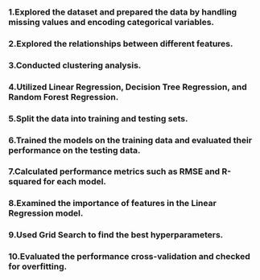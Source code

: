 ### 1.Explored the dataset and prepared the data by handling missing values and encoding categorical variables.
### 2.Explored the relationships between different features.
### 3.Conducted clustering analysis. 
### 4.Utilized Linear Regression, Decision Tree Regression, and Random Forest Regression.
### 5.Split the data into training and testing sets.
### 6.Trained the models on the training data and evaluated their performance on the testing data.
### 7.Calculated performance metrics such as RMSE and R-squared for each model.
### 8.Examined the importance of features in the Linear Regression model.
### 9.Used Grid Search to find the best hyperparameters.
### 10.Evaluated the performance cross-validation and checked for overfitting.

